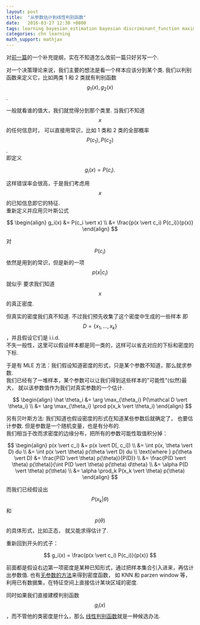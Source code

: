```yaml
---
layout: post
title:  "从参数估计到线性判别函数"
date:   2016-03-27 12:30 +0800
tags: learning bayesian_estimation bayesian discriminant_function maximum_likelihood_estimation
categories: chn learning
math_support: mathjax
---
```


对[前一篇](http://libzx.so/chn/learning/2016/03/17/bayesian-estimation-outline.html)的一个补充提纲，实在不知道怎么改前一篇只好另写一个.

对一个决策理论来说，我们主要的想法是看一个样本应该分到某个类.
我们以判别函数来定义它，比如两类 1 和 2 类就有判别函数 $$g_1(x), g_2(x)$$.

一般就看谁的值大，我们就觉得分到那个类里. 当我们不知道 $$x$$ 的任何信息时，
可以直接用常识，比如 1 类和 2 类的全部概率 $$P(c_1), P(c_2)$$.  
即定义 

$$
g_i(x) = P(c_i).
$$

这样错误率会很高，于是我们考虑用 $$x$$ 的已知信息即它的特征.   
重新定义并应用贝叶斯公式

$$
\begin{align}
g_i(x) &= P(c_i \vert x) \\
       &= \frac{p(x \vert c_i) P(c_i)}{p(x)}
\end{align}
$$

对 $$P(c_i)$$ 依然是用到的常识，但是新的一项 $$p(x \vert c_i)$$ 就似乎
要求我们知道 $$x$$ 的真正密度.

但真实的密度我们真不知道. 不过我们预先收集了这个密度中生成的一些样本
即 $$D=\{x_1, \dots, x_k\}$$，并且假设它们是 i.i.d.    
不失一般性，这里可以假设样本都是同一类的，这样可以省去对应的下标和密度的下标.

于是有 MLE 方法：我们假设知道密度的形式，只是某个参数不知道，那么就求参数.   
我们已经有了一堆样本，某个参数可以让我们得到这些样本的"可能性"(似然)最大，
就以该参数值作为我们对真实参数的一个估计. 

$$
\begin{align}
\hat \theta_i 
&= \arg \max_{\theta_i} P(\mathcal D \vert \theta_i) \\
&= \arg \max_{\theta_i} \prod p(x_k \vert \theta_i)
\end{align}
$$

另有贝叶斯方法: 我们知道也假设密度的形式在知道某些参数后就确定了，
也要估计参数. 但是参数是一个随机变量，也是有分布的.   
我们相当于改而求密度的边缘分布，把所有的参数可能性取值积分掉：

$$
\begin{align}
p(x \vert c_i) &= p(x \vert D[, c_i]) \\
       &= \int p(x, \theta \vert D) du \\
       &= \int p(x \vert \theta) p(\theta \vert D) du \\
\text{where } p(\theta \vert D)
&= \frac{P(D \vert \theta) p(\theta)}{P(D)} \\
&= \frac{P(D \vert \theta) p(\theta)}{\int P(D \vert \theta) p(\theta) d\theta} \\
&= \alpha P(D \vert \theta) p(\theta) \\
&= \alpha \prod_k P(x_k \vert \theta) p(\theta)
\end{align}
$$

而我们已经假设出 $$P(x_k \vert \theta)$$ 和 $$p(\theta)$$ 的具体形式，比如正态，
就又能求得估计了.

重新回到开头的式子：

$$
g_i(x) = \frac{p(x \vert c_i) P(c_i)}{p(x)}
$$

前面都是假设右边第一项密度是某种已知形式，通过把样本集合引入进来，再估计出参数值.
也有[无参数的方法](http://libzx.so/wiki/pattern_recognition/Ch4_non_parametric_estimation/)来得到密度函数，
如 KNN 和 parzen window 等，利用已有数据集，在特征空间上直接估计某块区域的密度.

同时如果我们直接建模判别函数 $$g_i(x)$$，而不管他的类密度是什么，那么
[线性判别函数](http://libzx.so/wiki/pattern_recognition/Ch5_linear_discriminant_functions/)就是一种候选办法.



